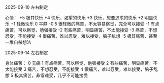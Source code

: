 2025-09-10 左右制定

心情：
+5   极其快乐
+4   快乐，渴望的快乐
+3   快乐，想要追求的快乐
+2   明显快乐
+1   轻微快乐
 0   平静
-0.5 很轻微的痛苦，不太容易察觉，完全可以接受
-1   有点痛苦，可以察觉，勉强接受
-2   有些痛苦，明显痛苦，不太能接受
-3   痛苦，不想忍受，不能接受
-4   很痛苦，难以忍受，难以接受，脑子乱想
-5   极其痛苦，甚至一堆自杀想法

2025-09-14 左右制定

身体痛苦：
 0   无痛
 1   有点痛苦，可以察觉，勉强接受
 2   有些痛苦，明显痛苦，不太能接受
 3   痛苦，不想忍受，不能接受
 4   很痛苦，难以忍受，难以接受，脑子乱想
 5   极其痛苦，非常难受，几乎不可能接受
